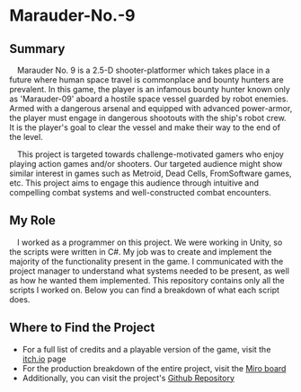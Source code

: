 # Marauder-No.-9

## Summary 
&emsp;Marauder No. 9 is a 2.5-D shooter-platformer which takes place in a future where human space travel is commonplace and bounty hunters are prevalent. In this game, the player is an infamous bounty hunter known only as 'Marauder-09' aboard a hostile space vessel guarded by robot enemies. Armed with a dangerous arsenal and equipped with advanced power-armor, the player must engage in dangerous shootouts with the ship's robot crew. It is the player's goal to clear the vessel and make their way to the end of the level.

&emsp;This project is targeted towards challenge-motivated gamers who enjoy playing action games and/or shooters. Our targeted audience might show similar interest in games such as Metroid, Dead Cells, FromSoftware games, etc. This project aims to engage this audience through intuitive and compelling combat systems and well-constructed combat encounters.
## My Role
&emsp;I worked as a programmer on this project. We were working in Unity, so the scripts were written in C#. My job was to create and implement the majority of the functionality present in the game. I communicated with the project manager to understand what systems needed to be present, as well as how he wanted them implemented. This repository contains only all the scripts I worked on. Below you can find a breakdown of what each script does.

## Where to Find the Project
- For a full list of credits and a playable version of the game, visit the [itch.io](https://matt-012.itch.io/marauder-no-9) page
- For the production breakdown of the entire project, visit the [Miro board](https://miro.com/app/board/uXjVMjeFY_Q=/?share_link_id=106949044377)
- Additionally, you can visit the project's [Github Repository](https://github.com/Matthew078/Marauder-No.-9)
